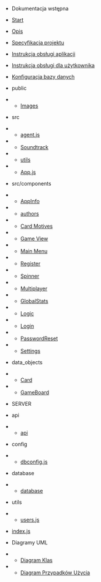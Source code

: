 - Dokumentacja wstępna

- [Start](/)
- [Opis](opis.md "Opis gry Klondike")
- [Specyfikacja projektu](specification.md)
- [Instrukcja obsługi aplikacji](instrukcjaklient.md)
- [Instrukcja obsługi dla użytkownika](instrukcjauzytkownika.md)
- [Konfiguracja bazy danych](mysql.md)

- public

- - [Images](images.md)

- src

- - [agent.js](agent.md)
- - [Soundtrack](soundtrack.md)
- - [utils](utilsclient.md)
- - [App.js](clientapp.md)

- src/components
- - [AppInfo](appinfo.md)
- - [authors](authors.md)
- - [Card Motives](cardmotives.md)
- - [Game View](gameview.md)
- - [Main Menu](mainmenu.md)
- - [Register](register.md)
- - [Spinner](spinner.md)
- - [Multiplayer](multiplayer.md)
- - [GlobalStats](GlobalStats.md)
- - [Logic](Logic.md)
- - [Login](login.md)
- - [PasswordReset](passwordreset.md)
- - [Settings](settings.md)

- data_objects
- - [Card](card.md)
- - [GameBoard](game_board.md)

- SERVER

- api
- - [api](api.md)
- config
- - [dbconfig.js](dbconfig.md)
- database
- - [database](database.md)
- utils
- - [users.js](utils.md)
- [index.js](serverindex.md)

- Diagramy UML

- - [Diagram Klas](classdiagram.md)
- - [Diagram Przypadków Użycia](usecasediagram.md)